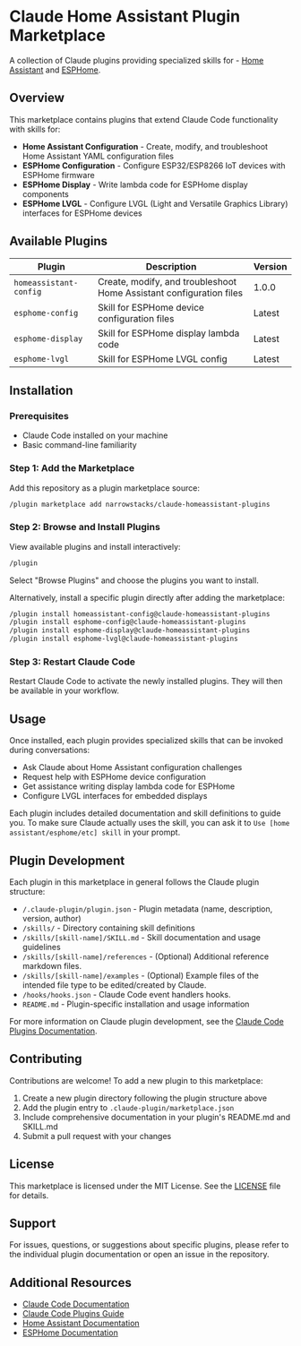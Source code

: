 # Claude Home Assistant Plugin Marketplace

A collection of Claude plugins providing specialized skills for - [Home Assistant](https://www.home-assistant.io/)
and [ESPHome](https://esphome.io/).

## Overview

This marketplace contains plugins that extend Claude Code functionality with skills for:

- **Home Assistant Configuration** - Create, modify, and troubleshoot Home Assistant YAML configuration files
- **ESPHome Configuration** - Configure ESP32/ESP8266 IoT devices with ESPHome firmware
- **ESPHome Display** - Write lambda code for ESPHome display components
- **ESPHome LVGL** - Configure LVGL (Light and Versatile Graphics Library) interfaces for ESPHome devices

## Available Plugins

| Plugin                 | Description                                                         | Version |
| ---------------------- | ------------------------------------------------------------------- | ------- |
| `homeassistant-config` | Create, modify, and troubleshoot Home Assistant configuration files | 1.0.0   |
| `esphome-config`       | Skill for ESPHome device configuration files                        | Latest  |
| `esphome-display`      | Skill for ESPHome display lambda code                               | Latest  |
| `esphome-lvgl`         | Skill for ESPHome LVGL config                                       | Latest  |

## Installation

### Prerequisites

- Claude Code installed on your machine
- Basic command-line familiarity

### Step 1: Add the Marketplace

Add this repository as a plugin marketplace source:

```bash
/plugin marketplace add narrowstacks/claude-homeassistant-plugins
```

### Step 2: Browse and Install Plugins

View available plugins and install interactively:

```bash
/plugin
```

Select "Browse Plugins" and choose the plugins you want to install.

Alternatively, install a specific plugin directly after adding the marketplace:

```bash
/plugin install homeassistant-config@claude-homeassistant-plugins
/plugin install esphome-config@claude-homeassistant-plugins
/plugin install esphome-display@claude-homeassistant-plugins
/plugin install esphome-lvgl@claude-homeassistant-plugins
```

### Step 3: Restart Claude Code

Restart Claude Code to activate the newly installed plugins. They will then be available in your workflow.

## Usage

Once installed, each plugin provides specialized skills that can be invoked during conversations:

- Ask Claude about Home Assistant configuration challenges
- Request help with ESPHome device configuration
- Get assistance writing display lambda code for ESPHome
- Configure LVGL interfaces for embedded displays

Each plugin includes detailed documentation and skill definitions to guide you. To make sure Claude actually uses the skill, you can ask it to `Use [home assistant/esphome/etc] skill` in your prompt.

## Plugin Development

Each plugin in this marketplace in general follows the Claude plugin structure:

- `/.claude-plugin/plugin.json` - Plugin metadata (name, description, version, author)
- `/skills/` - Directory containing skill definitions
- `/skills/[skill-name]/SKILL.md` - Skill documentation and usage guidelines
- `/skills/[skill-name]/references` - (Optional) Additional reference markdown files.
- `/skills/[skill-name]/examples` - (Optional) Example files of the intended file type to be edited/created by Claude.
- `/hooks/hooks.json` - Claude Code event handlers hooks.
- `README.md` - Plugin-specific installation and usage information

For more information on Claude plugin development, see the [Claude Code Plugins Documentation](https://docs.claude.com/en/docs/claude-code/plugins.md).

## Contributing

Contributions are welcome! To add a new plugin to this marketplace:

1. Create a new plugin directory following the plugin structure above
2. Add the plugin entry to `.claude-plugin/marketplace.json`
3. Include comprehensive documentation in your plugin's README.md and SKILL.md
4. Submit a pull request with your changes

## License

This marketplace is licensed under the MIT License. See the [LICENSE](LICENSE) file for details.

## Support

For issues, questions, or suggestions about specific plugins, please refer to the individual plugin documentation or open an issue in the repository.

## Additional Resources

- [Claude Code Documentation](https://docs.claude.com/en/docs/claude-code/)
- [Claude Code Plugins Guide](https://docs.claude.com/en/docs/claude-code/plugins.md)
- [Home Assistant Documentation](https://www.home-assistant.io/docs/)
- [ESPHome Documentation](https://esphome.io/)

